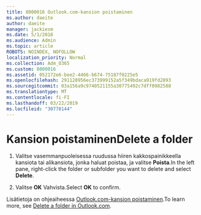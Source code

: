 ```yaml
---
title: 8000016 Outlook.com-kansion poistaminen
ms.author: daeite
author: daeite
manager: jackiesm
ms.date: 5/1/2018
ms.audience: Admin
ms.topic: article
ROBOTS: NOINDEX, NOFOLLOW
localization_priority: Normal
ms.collection: Adm_O365
ms.custom: 8000016
ms.assetid: 052172e6-bee2-4466-b674-75187f0225e5
ms.openlocfilehash: 291128956ec373999152a5f349bdaca919fd2893
ms.sourcegitcommit: 03a156a9c9740521155a30775492c7dff0982588
ms.translationtype: MT
ms.contentlocale: fi-FI
ms.lasthandoff: 03/22/2019
ms.locfileid: "30778144"
---
```

# <a name="delete-a-folder"></a><span data-ttu-id="05ede-102">Kansion poistaminen</span><span class="sxs-lookup"><span data-stu-id="05ede-102">Delete a folder</span></span>

1. <span data-ttu-id="05ede-103">Valitse vasemmanpuoleisessa ruudussa hiiren kakkospainikkeella kansiota tai alikansiota, jonka haluat poistaa, ja valitse **Poista**.</span><span class="sxs-lookup"><span data-stu-id="05ede-103">In the left pane, right-click the folder or subfolder you want to delete and select **Delete**.</span></span> 
    
2. <span data-ttu-id="05ede-104">Valitse **OK** Vahvista.</span><span class="sxs-lookup"><span data-stu-id="05ede-104">Select **OK** to confirm.</span></span> 
    
<span data-ttu-id="05ede-105">Lisätietoja on ohjeaiheessa [Outlook.com-kansion poistaminen](https://go.microsoft.com/fwlink/p/?linkid=873134).</span><span class="sxs-lookup"><span data-stu-id="05ede-105">To learn more, see [Delete a folder in Outlook.com](https://go.microsoft.com/fwlink/p/?linkid=873134).</span></span>
  

